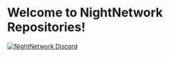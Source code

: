 # Welcome to NightNetwork Repositories!
<a href="https://discord.gg/CgyPxBc8C8">
         <img alt="NightNetwork Discord" src="https://discord.com/api/guilds/1090956556679524362/widget.png?style=banner2">
</a>
